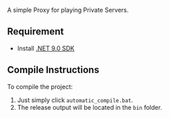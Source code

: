 A simple Proxy for playing Private Servers.

## Requirement

- Install [.NET 9.0 SDK](https://dotnet.microsoft.com/download/dotnet/9.0)

## Compile Instructions

To compile the project:

1. Just simply click `automatic_compile.bat`.
2. The release output will be located in the `bin` folder.


